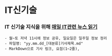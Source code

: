 # IT신기술

### IT 신기술 지식을 위해 **<u>매일 IT관련 뉴스 읽기</u>**
    - 월~토 저녁 11시에 정보 공유, 일요일은 일주일 정보 정리
    - 파일명: "yy.mm.dd_[대분류]기사제목.md"
    - MarkDown으로 기사 링크, 요점(1~2줄), 